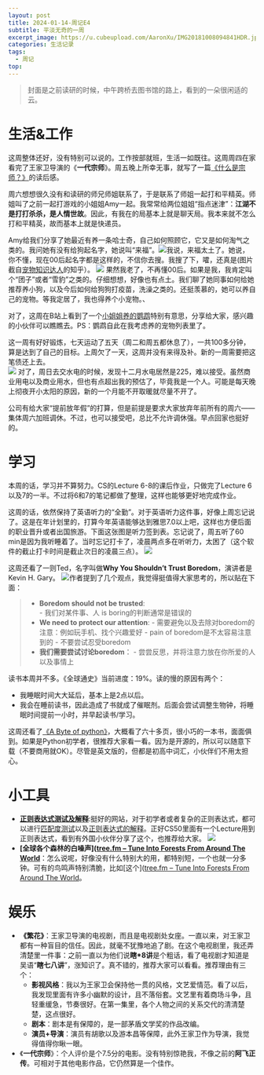 ```yaml
---
layout: post
title: 2024-01-14-周记E4
subtitle: 平淡无奇的一周
excerpt_image: https://u.cubeupload.com/AaronXu/IMG20181008094841HDR.jpg
categories: 生活记录
tags:
  - 周记
top:
---
```

>封面是之前读研的时候，中午跨桥去图书馆的路上，看到的一朵很闲适的云。

# 生活&工作    

这周整体还好，没有特别可以说的。工作按部就班，生活一如既往。这周周四在家看完了王家卫导演的《**一代宗师**》。周五晚上所幸无事，就写了一篇[《什么是宗师？》](https://aaronxu24.github.io/%E8%A7%82%E5%BD%B1/2024/01/13/%E4%BB%80%E4%B9%88%E6%98%AF%E5%AE%97%E5%B8%88.html)的读后感。

周六想想很久没有和读研的师兄师姐联系了，于是联系了师姐一起打和平精英。师姐叫了之前一起打游戏的小姐姐Amy一起。我常常给两位姐姐“指点迷津”：**江湖不是打打杀杀，是人情世故**。因此，有我在的局基本上就是聊天局。我本来就不怎么打和平精英，故而基本上就是快递员。

Amy给我们分享了她最近有养一条哈士奇，自己如何照顾它，它又是如何淘气之类的。我问她有没有给狗起名字，她说叫“来福”。![](https://u.cubeupload.com/AaronXu/a5466ce3c47bfc38bdf4.jpg)我说，来福太土了。她说，你不懂，现在00后起名字都是这样的，不信你去搜。我搜了下，嚯，还真是(图片截自[宠物知识达人](https://zhuanlan.zhihu.com/p/462317884)的知乎）。
![](https://u.cubeupload.com/AaronXu/20240115005259.png)
果然我老了，不再懂00后。如果是我，我肯定叫个“团子”或者“雪豹”之类的。仔细想想，好像也有点土。我们聊了她同事如何给她推荐养小狗，以及今后如何给狗狗打疫苗，洗澡之类的。还挺羡慕的，她可以养自己的宠物。等我定居了，我也得养个小宠物。、

对了，这周在B站上看到了一个[小姐姐养的鹦鹉](https://b23.tv/BruMRhJ)特别有意思，分享给大家，感兴趣的小伙伴可以瞧瞧去。PS：鹦鹉自此在我考虑养的宠物列表里了。    

这一周有好好锻炼，七天运动了五天（周二和周五都休息了），一共100多分钟，算是达到了自己的目标。上周欠了一天，这周并没有来得及补。新的一周需要把这笔债还上去。  
![](https://u.cubeupload.com/AaronXu/image0.png)
对了，周日去交水电的时候，发现十二月水电居然是225，难以接受。虽然商业用电以及商业用水，但也有点超出我的预估了，毕竟我是一个人。可能是每天晚上彻夜开小太阳的原因，新的一个月能不开取暖就尽量不开了。

公司有给大家“提前放年假”的打算，但是前提是要求大家放弃年前所有的周六——集体周六加班调休。不过，也可以接受吧，总比不允许调休强。早点回家也挺好的。

# 学习  
本周的话，学习并不算努力。CS的Lecture 6-8的课后作业，只做完了Lecture 6以及7的一半。不过将6和7的笔记都做了整理，这样也能够更好地完成作业。

这周的话，依然保持了英语听力的“全勤”。对于英语听力这件事，好像上周忘记说了。这是在年计划里的，打算今年英语能够达到雅思7.0以上吧，这样也方便后面的职业晋升或者出国旅游。下面这张图是听力签到表。忘记说了，周五听了60 min是因为我听睡着了。当时忘记打卡了，凌晨两点多在听听力，太困了（这个软件的截止打卡时间是截止次日的凌晨三点）。
![](https://u.cubeupload.com/AaronXu/image1.png)

这周还看了一则Ted，名字叫做**Why You Shouldn’t Trust Boredom**，演讲者是Kevin H. Gary。
![](https://u.cubeupload.com/AaronXu/TED.png)作者提到了几个观点，我觉得挺值得大家思考的，所以贴在下面：
>- **Boredom should not be trusted**:   
	- 我们对某件事、人 is boring的判断通常是错误的
>- **We need to protect our attention**:
	- 需要避免以及去除对boredom的注意：例如玩手机、找个兴趣爱好
	- pain of boredom是不太容易注意到的
	- 不要尝试忍受boredom
>-  **我们需要尝试讨论boredom**：
	- 尝尝反思，并将注意力放在你所爱的人以及事情上

读书本周并不多。《全球通史》当前进度：19%。读的慢的原因有两个：
- 我睡眠时间大大延后，基本上是2点以后。
- 我会在睡前读书，因此造成了书就成了催眠剂。后面会尝试调整生物钟，将睡眠时间提前一小时，并早起读书/学习。

这周还看了[《A Byte of python》](https://python.swaroopch.com/)，大概看了六十多页，很小巧的一本书，面面俱到。如果是Python初学者，很推荐大家看一看。因为是开源的，所以可以随意下载（不要商用就OK）。尽管是英文版的，但都是初高中词汇，小伙伴们不用太担心。

# 小工具
- [**正则表达式测试及解释**](https://regex101.com/):挺好的网站，对于初学者或者复杂的正则表达式，都可以进行<u>匹配度测试</u>以及<u>正则表达式的解释</u>。正好CS50里面有一个Lecture用到正则表达式，看到有外国小伙伴分享了这个，也推荐给大家。
![](https://u.cubeupload.com/AaronXu/cf0bd6.png)
- **[全球各个森林的白噪声]([tree.fm – Tune Into Forests From Around The World](https://www.tree.fm/forest/29)**：怎么说呢，好像没有什么特别大的用，都特别短，一个也就一分多钟。可有的鸟鸣声特别清脆，比如[这个]([tree.fm – Tune Into Forests From Around The World](https://www.tree.fm/forest/10)。
# 娱乐 

- **《繁花》**：王家卫导演的电视剧，而且是电视剧处女座。一直以来，对王家卫都有一种盲目的信任。因此，就毫不犹豫地追了剧。在这个电视剧里，我还弄清楚里一件事：之前一直以为他们说**瞎\*8讲**是个粗话，看了电视剧才知道是吴语“**瞎七八讲**”，涨知识了。真不错的，推荐大家可以看看。推荐理由有三个：
	- **影视风格**：我以为王家卫会保持他一贯的风格，文艺爱情范。看了以后，我发现里面有许多小幽默的设计，且不落俗套。文艺里有着商场斗争，且轻重缓急，节奏很好。在第一集里，各个人物之间的关系交代的清清楚楚，这点很好。   
	- **剧本**：剧本是有保障的，是一部茅盾文学奖的作品改编。   
	- **演员+导演**：演员有胡歌以及游本昌等保障，此外王家卫作为导演，我觉得值得你瞅一眼。
- 《**一代宗师**》：个人评价是个7.5分的电影。没有特别惊艳我，不像之前的**阿飞正传**。可相对于其他电影作品，它仍然算是一个佳作。